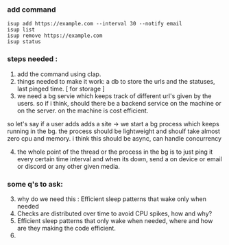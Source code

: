 ### add command

```
isup add https://example.com --interval 30 --notify email
isup list
isup remove https://example.com
isup status
```

### steps needed :

1. add the command using clap.
2. things needed to make it work: a db to store the urls and the statuses, last pinged time. [ for storage ]
3. we need a bg servie which keeps track of different url's given by the users.
   so if i think, should there be a backend service on the machine or on the server. on the machine is cost efficient.

so let's say if a user adds adds a site -> we start a bg process which keeps running in the bg. the process should be lightweight and shoulf take almost zero cpu and memory.
i think this should be async, can handle concurrency

4. the whole point of the thread or the process in the bg is to just ping it every certain time interval and when its down, send a on device or email or discord or any other given media.

### some q's to ask:

3. why do we need this : Efficient sleep patterns that wake only when needed
4. Checks are distributed over time to avoid CPU spikes, how and why?
5. Efficient sleep patterns that only wake when needed, where and how are they making the code efficient.
6.
